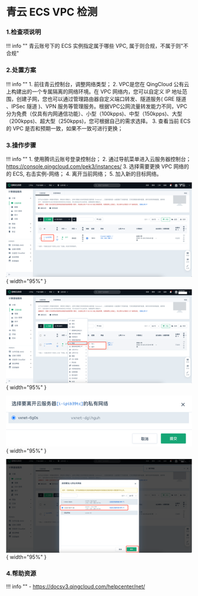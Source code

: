 # 青云 ECS VPC 检测

### 1.检查项说明
!!! info ""
    青云账号下的 ECS 实例指定属于哪些 VPC, 属于则合规，不属于则"不合规"

### 2.处置方案
!!! info ""
    1. 前往青云控制台，调整网络类型；
    2. VPC是您在 QingCloud 公有云上构建出的一个专属隔离的网络环境。在 VPC 网络内，您可以自定义 IP 地址范围，创建子网，您也可以通过管理路由器自定义端口转发、隧道服务( GRE 隧道 、IPSec 隧道 )、VPN 服务等管理服务。根据VPC公网流量转发能力不同，VPC分为免费（仅具有内网通信功能）、小型（100kpps)、中型（150kpps)、大型（200kpps)、超大型（250kpps)，您可根据自己的需求选择。
    3. 查看当前 ECS 的 VPC 是否和预期一致，如果不一致可进行更换；

### 3.操作步骤
!!! info ""
    1. 使用腾讯云账号登录控制台；
    2. 通过导航菜单进入云服务器控制台；https://console.qingcloud.com/pek3/instances/
    3. 选择需要更换 VPC 网络的的 ECS, 右击实例-网络；
    4. 离开当前网络；
    5. 加入新的目标网络。

![处置方案](../../img/suggest/qingcloud/ecs-list.png){ width="95%" }

![处置方案](../../img/suggest/qingcloud/ecs-config.png){ width="95%" }

![处置方案](../../img/suggest/qingcloud/ecs-level-vpc.png){ width="95%" }

![处置方案](../../img/suggest/qingcloud/ecs-add-vpc.png){ width="95%" }


### 4.帮助资源
!!! info ""
    - https://docsv3.qingcloud.com/helpcenter/net/
